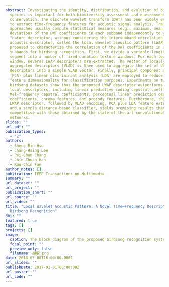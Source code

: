 ```yaml
---
abstract: Investigating the identity, distribution, and evolution of bird
  species is important for both biodiversity assessment and environmental
  conservation. The discrete wavelet transform (DWT) has been widely exploited
  to extract time-frequency features for acoustic signal analysis. Traditional
  approaches usually compute statistical measures (e.g., maximum, mean, standard
  deviation) of the DWT coefficients in each subband independently to yield the
  feature descriptor, without considering the intersubband correlation. A new
  acoustic descriptor, called the local wavelet acoustic pattern (LWAP), is
  proposed to characterize the correlation of the DWT coefficients in different
  subbands for birdsong recognition. First, we divide a variable-length birdsong
  segment into a number of fixed-duration texture windows. For each texture
  window, several LWAP descriptors are extracted. The vector of locally
  aggregated descriptors (VLAD) is then used to aggregate the set of LWAP
  descriptors into a single VLAD vector. Finally, principal component analysis
  (PCA) plus linear discriminant analysis (LDA) are employed to reduce the
  feature dimensionality for classification purposes. Experiments on two
  birdsong datasets show that the proposed LWAP descriptor outperforms other
  local descriptors, including linear predictive coding cepstral coefficients,
  Mel-frequency cepstral coefficients, perceptual linear prediction cepstral
  coefficients, chroma features, and prosody features. Furthermore, the proposed
  LWAP descriptor, followed by VLAD encoding, PCA plus LDA feature extraction,
  and a simple distance-based classifier, yields promising results that are
  competitive with those obtained by the state-of-the-art convolutional neural
  networks.
slides: ""
url_pdf: ""
publication_types:
  - "2"
authors:
  - Sheng-Bin Hsu
  - Chang-Hsing Lee
  - Pei-Chun Chang
  - Chin-Chuan Han
  - Kuo-Chin Fan
author_notes: []
publication: IEEE Transactions on Multimedia
summary: ""
url_dataset: ""
url_project: ""
publication_short: ""
url_source: ""
url_video: ""
title: "Local Wavelet Acoustic Pattern: A Novel Time–Frequency Descriptor for
  Birdsong Recognition"
doi: ""
featured: true
tags: []
projects: []
image:
  caption: The block diagram of the proposed birdsong recognition system.
  focal_point: ""
  preview_only: false
  filename: 擷取.png
date: 2018-05-08T16:00:00.000Z
url_slides: ""
publishDate: 2017-01-01T00:00:00Z
url_poster: ""
url_code: ""
---
```

